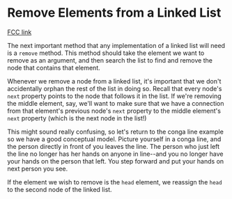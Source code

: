 # Remove Elements from a Linked List

[FCC link](https://www.freecodecamp.org/learn/coding-interview-prep/data-structures/remove-elements-from-a-linked-list)

The next important method that any implementation of a linked list will need is
a `remove` method. This method should take the element we want to remove as an
argument, and then search the list to find and remove the node that contains
that element.

Whenever we remove a node from a linked list, it's important that we don't
accidentally orphan the rest of the list in doing so. Recall that every node's
`next` property points to the node that follows it in the list. If we're
removing the middle element, say, we'll want to make sure that we have a
connection from that element's previous node's `next` property to the middle
element's `next` property (which is the next node in the list!)

This might sound really confusing, so let's return to the conga line example so
we have a good conceptual model. Picture yourself in a conga line, and the
person directly in front of you leaves the line. The person who just left the
line no longer has her hands on anyone in line--and you no longer have your
hands on the person that left. You step forward and put your hands on next
person you see.

If the element we wish to remove is the `head` element, we reassign the `head`
to the second node of the linked list.
